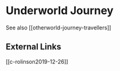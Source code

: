 # Underworld Journey
See also [[otherworld-journey-travellers]]


## External Links
[[c-rolinson2019-12-26]]